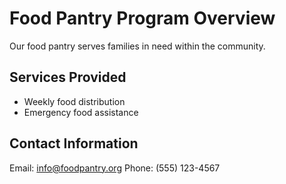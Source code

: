 # Food Pantry Program Overview

Our food pantry serves families in need within the community.

## Services Provided

- Weekly food distribution
- Emergency food assistance

## Contact Information

Email: info@foodpantry.org
Phone: (555) 123-4567
